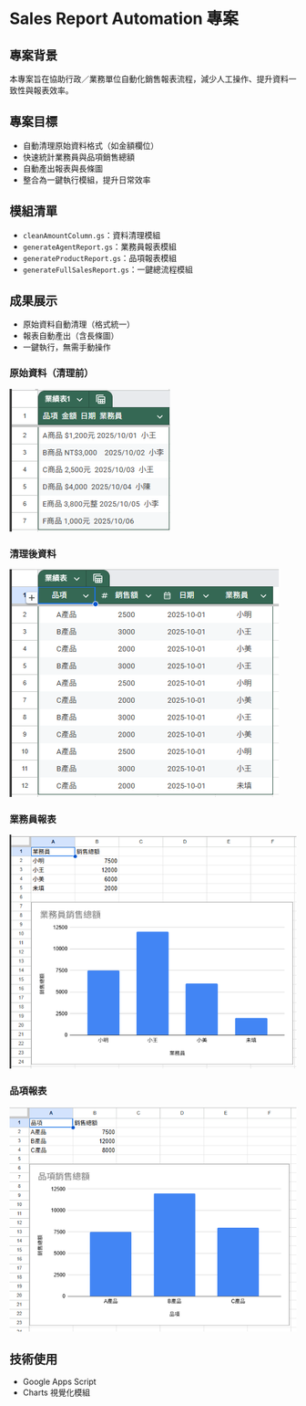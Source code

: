 # Sales Report Automation 專案

## 專案背景
本專案旨在協助行政／業務單位自動化銷售報表流程，減少人工操作、提升資料一致性與報表效率。

## 專案目標
- 自動清理原始資料格式（如金額欄位）
- 快速統計業務員與品項銷售總額
- 自動產出報表與長條圖
- 整合為一鍵執行模組，提升日常效率

## 模組清單
- `cleanAmountColumn.gs`：資料清理模組
- `generateAgentReport.gs`：業務員報表模組
- `generateProductReport.gs`：品項報表模組
- `generateFullSalesReport.gs`：一鍵總流程模組

## 成果展示
- 原始資料自動清理（格式統一）
- 報表自動產出（含長條圖）
- 一鍵執行，無需手動操作

### 原始資料（清理前）
![原始資料](screenshots/original-data.png)

### 清理後資料
![清理後資料](screenshots/cleaned-data.png)

### 業務員報表
![業務員報表](screenshots/agent-report.png)

### 品項報表
![品項報表](screenshots/product-report.png)

## 技術使用
- Google Apps Script
- Charts 視覺化模組
